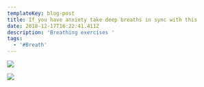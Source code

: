 ```yaml
---
templateKey: blog-post
title: If you have anxiety take deep breaths in sync with this
date: 2018-12-17T16:22:41.411Z
description: 'Breathing exercises '
tags:
  - '#Breath'
---
```

![](/img/img_20181217_072426_01.gif)

![](/img/img_20181217_112623_01.gif)
